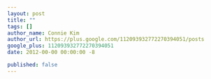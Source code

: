 ```yaml
---
layout: post
title: ""
tags: []
author_name: Connie Kim
author_url: https://plus.google.com/112093932772270394051/posts
google_plus: 112093932772270394051
date: 2012-00-00 00:00:00 -8

published: false
---
```


